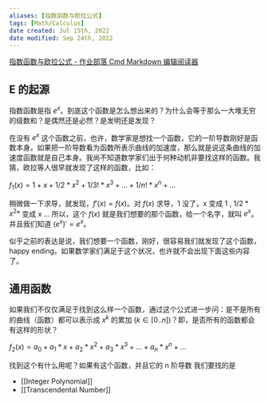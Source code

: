 ```yaml
---
aliases: [指数函数与欧拉公式]
tags: [Math/Calculus] 
date created: Jul 15th, 2022
date modified: Sep 24th, 2022
---
```


[指数函数与欧拉公式 - 作业部落 Cmd Markdown 编辑阅读器](https://www.zybuluo.com/bintou/note/2309274)
## E 的起源
指数函数是指 $e^x$。到底这个函数是怎么想出来的？为什么会等于那么一大堆无穷的级数和？是偶然还是必然？是发明还是发现？

在没有 $e^x$ 这个函数之前，也许，数学家是想找一个函数，它的一阶导数刚好是函数本身。如果把一阶导数看为函数所表示曲线的加速度，那么就是说这条曲线的加速度函数就是自己本身。我尚不知道数学家们出于何种动机非要找这样的函数。我猜，欧拉等人很早就发现了这样的函数，比如：  

$f_1(x) = 1 + x + 1/2* x^2 + 1/3! * x^3 + ... + 1/n!*x^n + ...$  

稍微做一下求导，就发现，$f'(x) = f(x)$。对 $f(x)$ 求导，1 没了，x 变成 1 , $1/2 * x^2*$ 变成 x ... 所以，这个 $f(x)$ 就是我们想要的那个函数，给一个名字，就叫 $e^x$。并且我们知道 $(e^x)' = e^x$。  

似乎之前的表达是说，我们想要一个函数，刚好，很容易我们就发现了这个函数，happy ending。如果数学家们满足于这个状况，也许就不会出现下面这些内容了。

## 通用函数
如果我们不仅仅满足于找到这么样一个函数，通过这个公式进一步问：是不是所有的曲线（函数）都可以表示成 $x^k$ 的累加 ($k \in [0..n]$)？即，是否所有的函数都会有这样的形状？  

$f_2(x) = a_0 + a_1*x + a_2*x^2 + a_3*x^3 + ... + a_n*x^n + ...$

找到这个有什么用呢？如果有这个函数，并且它的 n 阶导数
我们要找的是

- [[Integer Polynomial]]
- [[Transcendental Number]]
